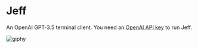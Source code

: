 # Jeff

An OpenAI GPT-3.5 terminal client. 
You need an [OpenAI API key](https://platform.openai.com/account/api-keys) to run Jeff.

![giphy](https://user-images.githubusercontent.com/48946187/222273655-73bee7c3-c962-4d9f-b4a0-f269d393837d.gif)


